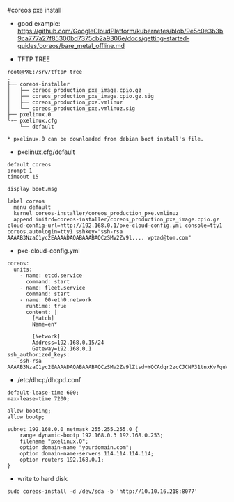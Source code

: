#coreos pxe install

* good example: <https://github.com/GoogleCloudPlatform/kubernetes/blob/9e5c0e3b3b9ca777a27f85300bd7375cb2a9306e/docs/getting-started-guides/coreos/bare_metal_offline.md>


* TFTP TREE

```
root@PXE:/srv/tftp# tree 
.
├── coreos-installer
│   ├── coreos_production_pxe_image.cpio.gz
│   ├── coreos_production_pxe_image.cpio.gz.sig
│   ├── coreos_production_pxe.vmlinuz
│   └── coreos_production_pxe.vmlinuz.sig
├── pxelinux.0
└-─ pxelinux.cfg
    └── default

* pxelinux.0 can be downloaded from debian boot install's file.

```





* pxelinux.cfg/default

```
default coreos
prompt 1
timeout 15

display boot.msg

label coreos
  menu default
  kernel coreos-installer/coreos_production_pxe.vmlinuz
  append initrd=coreos-installer/coreos_production_pxe_image.cpio.gz cloud-config-url=http://192.168.0.1/pxe-cloud-config.yml console=tty1 coreos.autologin=tty1 sshkey="ssh-rsa AAAAB3NzaC1yc2EAAAADAQABAAABAQCzSMv2Zv9l.... wptad@tom.com"
```


* pxe-cloud-config.yml

```
coreos:
  units:
    - name: etcd.service
      command: start
    - name: fleet.service
      command: start
    - name: 00-eth0.network
      runtime: true
      content: |
        [Match]
        Name=en*

        [Network]
        Address=192.168.0.15/24
        Gateway=192.168.0.1
ssh_authorized_keys:
  - ssh-rsa AAAAB3NzaC1yc2EAAAADAQABAAABAQCzSMv2Zv9lZtsd+YQCAdqr2zcCJCNP31tnxKvFquVokoVPljR5...

```


* /etc/dhcp/dhcpd.conf

```
default-lease-time 600;
max-lease-time 7200;

allow booting;
allow bootp;

subnet 192.168.0.0 netmask 255.255.255.0 {
    range dynamic-bootp 192.168.0.3 192.168.0.253;
    filename "pxelinux.0";
    option domain-name "yourdomain.com";
    option domain-name-servers 114.114.114.114;
    option routers 192.168.0.1;
}

```




* write to hard disk

```
sudo coreos-install -d /dev/sda -b 'http://10.10.16.218:8077'

```